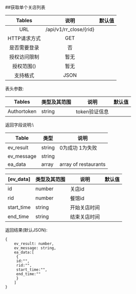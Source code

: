 ##获取单个关店列表

|  Tables  |           说明           | 默认值  |
| :------: | :--------------------: | :--: |
|   URL    | /api/v1/rr_close/{rid} |      |
| HTTP请求方式 |          GET           |      |
|  是否需要登录  |           否            |      |
|  授权访问限制  |           暂无           |      |
|  授权范围()  |           暂无           |      |
|   支持格式   |          JSON          |      |


表头参数:

| Tables      | 类型及其范围 | 说明        | 默认值  |
| ----------- | ------ | --------- | ---- |
| Authortoken | string | token验证信息 |      |


返回字段说明:\

| Table      | 类型     | 说明                   |
| ---------- | ------ | -------------------- |
| ev_result  | string | 0为成功 1为失败            |
| ev_message | string |                      |
| ea_data    | array  | array of restaurants |

| [ev_data]  | 类型及其范围 | 说明     | 默认值  |
| ---------- | ------ | ------ | ---- |
| id         | number | 关店id   |      |
| rid        | number | 餐馆id   |      |
| start_time | string | 开始关店时间 |      |
| end_time   | string | 结束关店时间 |      |

返回结果(默认JSON):
```
{
    ev_result: number,
    ev_message: string,
    ea_data:[
     {
     id:"",
     rid:"",
     start_time:"",
     end_time:""
     }
    ]
}
```

